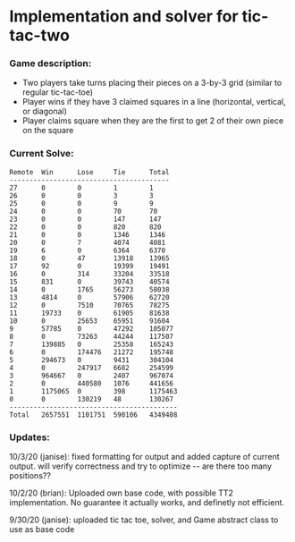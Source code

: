 # Implementation and solver for tic-tac-two

### Game description:
- Two players take turns placing their pieces on a 3-by-3 grid (similar to regular tic-tac-toe)
- Player wins if they have 3 claimed squares in a line (horizontal, vertical, or diagonal)
- Player claims square when they are the first to get 2 of their own piece on the square

### Current Solve:
```Tic Tac Two analysis (symmetries removed):
Remote  Win      Lose     Tie      Total
----------------------------------------
27      0        0        1        1      
26      0        0        3        3      
25      0        0        9        9      
24      0        0        70       70     
23      0        0        147      147    
22      0        0        820      820    
21      0        0        1346     1346   
20      0        7        4074     4081   
19      6        0        6364     6370   
18      0        47       13918    13965  
17      92       0        19399    19491  
16      0        314      33204    33518  
15      831      0        39743    40574  
14      0        1765     56273    58038  
13      4814     0        57906    62720  
12      0        7510     70765    78275  
11      19733    0        61905    81638  
10      0        25653    65951    91604  
9       57785    0        47292    105077 
8       0        73263    44244    117507 
7       139885   0        25358    165243 
6       0        174476   21272    195748 
5       294673   0        9431     304104 
4       0        247917   6682     254599 
3       964667   0        2407     967074 
2       0        440580   1076     441656 
1       1175065  0        398      1175463
0       0        130219   48       130267 
------------------------------------------
Total   2657551  1101751  590106   4349408
```

### Updates:
10/3/20 (janise): fixed formatting for output and added capture of current output. will verify correctness and try to optimize -- are there too many positions??

10/2/20 (brian): Uploaded own base code, with possible TT2 implementation. No guarantee it actually works, and definetly not efficient.

9/30/20 (janise): uploaded tic tac toe, solver, and Game abstract class to use as base code
